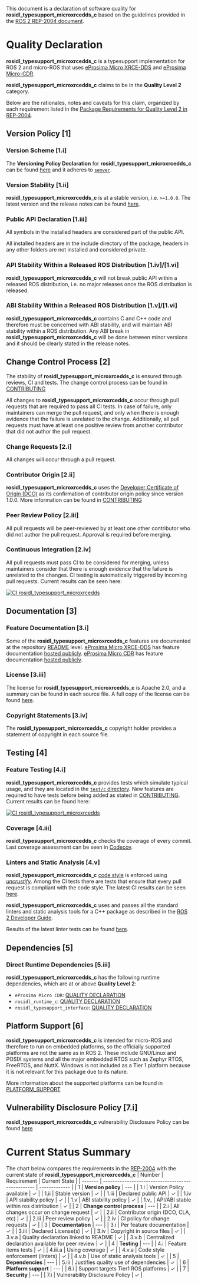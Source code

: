 This document is a declaration of software quality for **rosidl_typesupport_microxrcedds_c** based on the guidelines provided in the [ROS 2 REP-2004 document](https://www.ros.org/reps/rep-2004.html).

# Quality Declaration

**rosidl_typesupport_microxrcedds_c** is a typesupport implementation for ROS 2 and micro-ROS that uses [eProsima Micro XRCE-DDS](https://github.com/eProsima/Micro-XRCE-DDS) and [eProsima Micro-CDR](https://github.com/eProsima/Micro-CDR).

**rosidl_typesupport_microxrcedds_c** claims to be in the **Quality Level 2** category.

Below are the rationales, notes and caveats for this claim, organized by each requirement listed in the [Package Requirements for Quality Level 2 in REP-2004](https://www.ros.org/reps/rep-2004.html#package-requirements).

## Version Policy [1]

### Version Scheme [1.i]

The **Versioning Policy Declaration** for **rosidl_typesupport_microxrcedds_c** can be found [here](VERSIONING.md) and it adheres to [`semver`](https://semver.org/).

### Version Stability [1.ii]

**rosidl_typesupport_microxrcedds_c** is at a stable version, i.e. `>=1.0.0`.
The latest version and the release notes can be found [here](https://github.com/micro-ROS/rosidl_typesupport_microxrcedds/releases).

### Public API Declaration [1.iii]

All symbols in the installed headers are considered part of the public API.

All installed headers are in the include directory of the package, headers in any other folders are not installed and considered private.

### API Stability Within a Released ROS Distribution [1.iv]/[1.vi]

**rosidl_typesupport_microxrcedds_c** will not break public API within a released ROS distribution, i.e. no major releases once the ROS distribution is released.

### ABI Stability Within a Released ROS Distribution [1.v]/[1.vi]

**rosidl_typesupport_microxrcedds_c**  contains C and C++ code and therefore must be concerned with ABI stability, and will maintain ABI stability within a ROS distribution.
Any ABI break in **rosidl_typesupport_microxrcedds_c** will be done between minor versions and it should be clearly stated in the release notes.

## Change Control Process [2]

The stability of **rosidl_typesupport_microxrcedds_c** is ensured through reviews, CI and tests.
The change control process can be found in [CONTRIBUTING](CONTRIBUTING.md)

All changes to **rosidl_typesupport_microxrcedds_c** occur through pull requests that are required to pass all CI tests.
In case of failure, only maintainers can merge the pull request, and only when there is enough evidence that the failure is unrelated to the change.
Additionally, all pull requests must have at least one positive review from another contributor that did not author the pull request.

### Change Requests [2.i]

All changes will occur through a pull request.

### Contributor Origin [2.ii]

**rosidl_typesupport_microxrcedds_c** uses the [Developer Certificate of Origin (DCO)](https://developercertificate.org/) as its confirmation of contributor origin policy since version 1.0.0.
More information can be found in [CONTRIBUTING](CONTRIBUTING.md)

### Peer Review Policy [2.iii]

All pull requests will be peer-reviewed by at least one other contributor who did not author the pull request. Approval is required before merging.

### Continuous Integration [2.iv]

All pull requests must pass CI to be considered for merging, unless maintainers consider that there is enough evidence that the failure is unrelated to the changes.
CI testing is automatically triggered by incoming pull requests.
Current results can be seen here:

[![CI rosidl_typesupport_microxrcedds](https://github.com/micro-ROS/rosidl_typesupport_microxrcedds/actions/workflows/ci.yml/badge.svg)](https://github.com/micro-ROS/rosidl_typesupport_microxrcedds/actions/workflows/ci.yml)

## Documentation [3]

### Feature Documentation [3.i]

Some of the **rosidl_typesupport_microxrcedds_c** features are documented at the repository [README](../README.md) level.
[eProsima Micro XRCE-DDS](https://github.com/eProsima/Micro-XRCE-DDS) has feature documentation [hosted publicly](https://micro-xrce-dds.docs.eprosima.com/en/latest/).
[eProsima Micro CDR](https://github.com/eProsima/Micro-CDR) has feature documentation [hosted publicly](https://github.com/eProsima/Micro-CDR/blob/master/README.md).

### License [3.iii]

The license for **rosidl_typesupport_microxrcedds_c** is Apache 2.0, and a summary can be found in each source file.
A full copy of the license can be found [here](LICENSE).

### Copyright Statements [3.iv]

The **rosidl_typesupport_microxrcedds_c** copyright holder provides a statement of copyright in each source file.

## Testing [4]

### Feature Testing [4.i]

**rosidl_typesupport_microxrcedds_c** provides tests which simulate typical usage, and they are located in the [`test/c` directory](../test/c).
New features are required to have tests before being added as stated in [CONTRIBUTING](CONTRIBUTING.md).
Current results can be found here:

[![CI rosidl_typesupport_microxrcedds](https://github.com/micro-ROS/rosidl_typesupport_microxrcedds/actions/workflows/ci.yml/badge.svg)](https://github.com/micro-ROS/rosidl_typesupport_microxrcedds/actions/workflows/ci.yml)

### Coverage [4.iii]

**rosidl_typesupport_microxrcedds_c** checks the coverage of every commit. Last coverage assessment can be seen in [Codecov](https://codecov.io/gh/micro-ROS/rosidl_typesupport_microxrcedds).

### Linters and Static Analysis [4.v]

**rosidl_typesupport_microxrcedds_c** [code style](https://github.com/eProsima/cpp-style) is enforced using [*uncrustify*](https://github.com/uncrustify/uncrustify).
Among the CI tests there are tests that ensure that every pull request is compliant with the code style.
The latest CI results can be seen [here](https://github.com/micro-ROS/rosidl_typesupport_microxrcedds/actions/workflows/ci.yml).

**rosidl_typesupport_microxrcedds_c** uses and passes all the standard linters and static analysis tools for a C++ package as described in the [ROS 2 Developer Guide](https://index.ros.org/doc/ros2/Contributing/Developer-Guide/#linters).

Results of the latest linter tests can be found [here](https://github.com/micro-ROS/rmw-rosidl_typesupport_microxrcedds/actions/workflows/ci.yml?query=branch%3Afoxy).

## Dependencies [5]

### Direct Runtime Dependencies [5.iii]

**rosidl_typesupport_microxrcedds_c**  has the following runtime dependencies, which are at or above **Quality Level 2**:
* `eProsima Micro CDR`: [QUALITY DECLARATION](https://github.com/eProsima/Micro-CDR/blob/master/QUALITY.md)
* `rosidl_runtime_c`: [QUALITY DECLARATION](https://github.com/ros2/rosidl/blob/master/rosidl_runtime_c/QUALITY_DECLARATION.md)
* `rosidl_typesupport_interface`: [QUALITY DECLARATION](https://github.com/ros2/rosidl/blob/master/rosidl_typesupport_interface/QUALITY_DECLARATION.md)

## Platform Support [6]

**rosidl_typesupport_microxrcedds_c** is intended for micro-ROS and therefore to run on embedded platforms, so the officially supported platforms are not the same as in ROS 2. These include GNU/Linux and POSIX systems and all the major embedded RTOS such as Zephyr RTOS, FreeRTOS, and NuttX. Windows is not included as a Tier 1 platform because it is not relevant for this package due to its nature.

More information about the supported platforms can be found in [PLATFORM_SUPPORT](PLATFORM_SUPPORT.md)

## Vulnerability Disclosure Policy [7.i]

**rosidl_typesupport_microxrcedds_c** vulnerability Disclosure Policy can be found [here](https://github.com/eProsima/policies/blob/main/VULNERABILITY.md)

# Current Status Summary

The chart below compares the requirements in the [REP-2004](https://www.ros.org/reps/rep-2004.html#quality-level-comparison-chart) with the current state of **rosidl_typesupport_microxrcedds_c**
| Number  | Requirement                                       | Current State |
| ------- | ------------------------------------------------- | ------------- |
| 1       | **Version policy**                                | ---           |
| 1.i     | Version Policy available                          | ✓             |
| 1.ii    | Stable version                                    | ✓             |
| 1.iii   | Declared public API                               | ✓             |
| 1.iv    | API stability policy                              | ✓             |
| 1.v     | ABI stability policy                              | ✓             |
| 1.v_    | API/ABI stable within ros distribution            | ✓             |
| 2       | **Change control process**                        | ---           |
| 2.i     | All changes occur on change request               | ✓             |
| 2.ii    | Contributor origin (DCO, CLA, etc)                | ✓             |
| 2.iii   | Peer review policy                                | ✓             |
| 2.iv    | CI policy for change requests                     | ✓             |
| 3       | **Documentation**                                 | ---           |
| 3.i     | Per feature documentation                         | ✓             |
| 3.iii   | Declared License(s)                               | ✓             |
| 3.iv    | Copyright in source files                         | ✓             |
| 3.v.a   | Quality declaration linked to README              | ✓             |
| 3.v.b   | Centralized declaration available for peer review | ✓             |
| 4       | **Testing**                                       | ---           |
| 4.i     | Feature items tests                               | ✓             |
| 4.iii.a | Using coverage                                    | ✓             |
| 4.v.a   | Code style enforcement (linters)                  | ✓             |
| 4.v.b   | Use of static analysis tools                      | ✓             |
| 5       | **Dependencies**                                  | ---           |
| 5.iii   | Justifies quality use of dependencies             | ✓             |
| 6       | **Platform support**                              | ---           |
| 6.i     | Support targets Tier1 ROS platforms               | ✓             |
| 7       | **Security**                                      | ---           |
| 7.i     | Vulnerability Disclosure Policy                   | ✓             |
